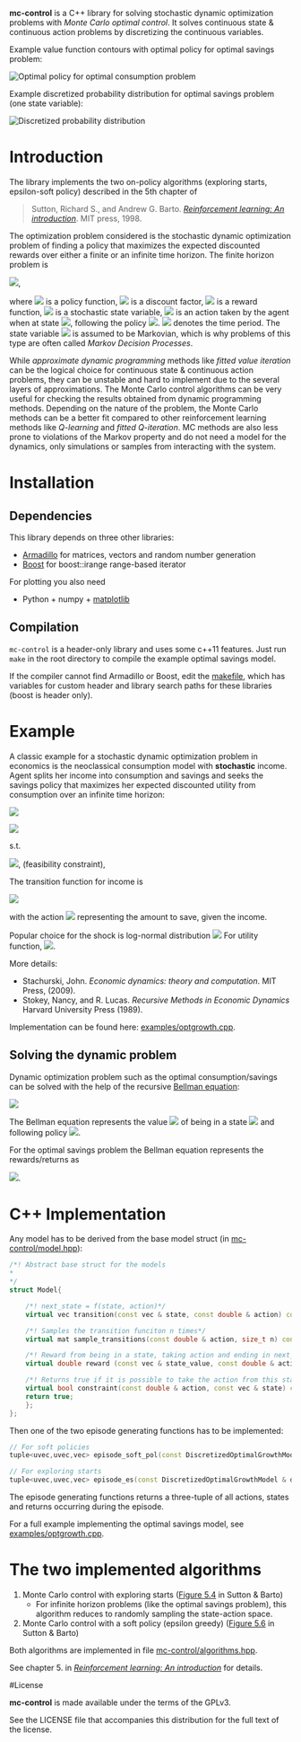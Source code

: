 **mc-control** is a C++ library for solving stochastic dynamic optimization problems with *Monte Carlo optimal control*. It solves continuous state & continuous action problems by discretizing the continuous variables.

Example value function contours with optimal policy for optimal savings problem:

![Optimal policy for optimal consumption problem](figures/optimal_policy.png)

Example discretized probability distribution for optimal savings problem (one state variable):

![Discretized probability distribution](figures/discrete_density.png)

# Introduction
The library implements the two on-policy algorithms (exploring starts, epsilon-soft policy) described in the 5th chapter of 

>Sutton, Richard S., and Andrew G. Barto. [*Reinforcement learning: An introduction*](http://webdocs.cs.ualberta.ca/~sutton/book/the-book.html). MIT press, 1998.

The optimization problem considered is the stochastic dynamic optimization problem of finding a policy that maximizes the expected discounted rewards over either a finite or an infinite time horizon. The finite horizon problem is 

![](figures/eq_no_01.png?raw=true), 

where ![](figures/eq_no_02.png?raw=true) is a policy function, ![](figures/eq_no_03.png?raw=true) is a discount factor, ![](figures/eq_no_04.png?raw=true) is a reward function, ![](figures/eq_no_05.png?raw=true) is a stochastic state variable, ![](figures/eq_no_06.png?raw=true) is an action taken by the agent when at state ![](figures/eq_no_07.png?raw=true), following the policy ![](figures/eq_no_08.png?raw=true). ![](figures/eq_no_09.png?raw=true) denotes the time period. The state variable ![](figures/eq_no_10.png?raw=true) is assumed to be Markovian, which is why problems of this type are often called *Markov Decision Processes*.

While *approximate dynamic programming* methods like *fitted value iteration* can be the logical choice for continuous state & continuous action problems, they can be unstable and hard to implement due to the several layers of approximations. The Monte Carlo control algorithms can be very useful for checking the results obtained from dynamic programming methods. Depending on the nature of the problem, the Monte Carlo methods can be a better fit compared to other reinforcement learning methods like *Q-learning* and *fitted Q-iteration*. MC methods are also less prone to violations of the Markov property and do not need a model for the dynamics, only simulations or samples from interacting with the system.

# Installation
## Dependencies
This library depends on three other libraries:

* [Armadillo](http://arma.sourceforge.net) for matrices, vectors and random number generation
* [Boost](http://www.boost.org/) for boost::irange range-based iterator

For plotting you also need

* Python + numpy + [matplotlib](http://matplotlib.org/)

## Compilation
`mc-control` is a header-only library and uses some c++11 features. Just run `make` in the root directory to compile the example optimal savings model. 

If the compiler cannot find Armadillo or Boost, edit the [makefile](Makefile), which has variables for custom header and library search paths for these libraries (boost is header only).

# Example
A classic example for a stochastic dynamic optimization problem in economics is the neoclassical consumption model with **stochastic** income. Agent splits her income into consumption and savings and seeks the savings policy that maximizes her expected discounted utility from consumption over an infinite time horizon:

![](figures/eq_no_11.png?raw=true)

![](figures/eq_no_12.png?raw=true)

s.t.

![](figures/eq_no_13.png?raw=true), (feasibility constraint),

The transition function for income is

![](figures/eq_no_14.png?raw=true)

with the action ![](figures/eq_no_15.png?raw=true) representing the amount to save, given the income.

Popular choice for the shock is log-normal distribution ![](figures/eq_no_16.png?raw=true) For utility function, ![](figures/eq_no_17.png?raw=true).

More details:
- Stachurski, John. *Economic dynamics: theory and computation*. MIT Press, (2009).
- Stokey, Nancy, and R. Lucas. *Recursive Methods in Economic Dynamics* Harvard University Press (1989).

Implementation can be found here: [examples/optgrowth.cpp](examples/optgrowth.cpp).

## Solving the dynamic problem
Dynamic optimization problem such as the optimal consumption/savings can be solved with the help of the recursive [Bellman equation](https://en.wikipedia.org/wiki/Bellman_equation):

![](figures/eq_no_18.png?raw=true)

The Bellman equation represents the value ![](figures/eq_no_19.png?raw=true) of being in a state ![](figures/eq_no_20.png?raw=true) and following policy ![](figures/eq_no_21.png?raw=true).

For the optimal savings problem the Bellman equation represents the rewards/returns as

![](figures/eq_no_22.png?raw=true).

<!-- ## Discretizing the state and action variables -->
<!-- To discretize the state variable ![](figures/eq_no_23.png?raw=true), we go through these steps: -->

<!-- 1. Draw samples from the continuous distribution of state variable -->
<!-- 2. Divide the state space into bins and create discrete density(mass) function -->
<!-- 3. Create inverse cumulative distribution function form the discrete density function -->
<!-- 4. Use [inverse transform method](https://en.wikipedia.org/wiki/Inverse_transform_sampling) to sample from the resulting  discrete distribution -->

<!-- (Note that since we have the density function available for the state variable, instead of sampling we could use the density function directly to discretize the space.) -->

# C++ Implementation
Any model has to be derived from the base model struct (in [mc-control/model.hpp](mc-control/model.hpp)):

```c++
/*! Abstract base struct for the models
*
*/
struct Model{

    /*! next_state = f(state, action)*/
    virtual vec transition(const vec & state, const double & action) const = 0;

    /*! Samples the transition funciton n times*/
    virtual mat sample_transitions(const double & action, size_t n) const = 0;

    /*! Reward from being in a state, taking action and ending in next_state */
    virtual double reward (const vec & state_value, const double & action_value, const vec & next_state_value) const = 0;

    /*! Returns true if it is possible to take the action from this state */
    virtual bool constraint(const double & action, const vec & state) const{
    return true;
    };
};
```

Then one of the two episode generating functions has to be implemented:
```c++
// For soft policies
tuple<uvec,uvec,vec> episode_soft_pol(const DiscretizedOptimalGrowthModel & discrete_model,  const uvec & pol);

// For exploring starts
tuple<uvec,uvec,vec> episode_es(const DiscretizedOptimalGrowthModel & discrete_model,  const size_t & state,  const size_t & action, const  uvec & pol);
```
The episode generating functions returns a three-tuple of all actions, states and returns occurring during the episode.

For a full example implementing the optimal savings model, see [examples/optgrowth.cpp](examples/optgrowth.cpp).


<!-- Let's discretize the state ![](figures/eq_no_24.png?raw=true) into 30 bins in the interval ![](figures/eq_no_25.png?raw=true) and action variable ![](figures/eq_no_26.png?raw=true) into 10 values. With 100k samples from ![](figures/eq_no_27.png?raw=true) the discrete approximation to the state-action density looks like this: -->

<!-- ![Discretized probability distribution](figures/discrete_density.png) -->

# The two implemented algorithms

1. Monte Carlo control with exploring starts ([Figure 5.4](figures/mc-es.png) in Sutton & Barto)
    - For infinite horizon problems (like the optimal savings problem), this algorithm reduces to randomly sampling the state-action space.
2. Monte Carlo control with a soft policy (epsilon greedy) ([Figure 5.6](figures/mc-soft-pol.png) in Sutton & Barto)

Both algorithms are implemented in file [mc-control/algorithms.hpp](mc-control/algorithms.hpp).

See chapter 5. in [*Reinforcement learning: An introduction*](http://webdocs.cs.ualberta.ca/~sutton/book/the-book.html) for details.

#License

**mc-control** is made available under the terms of the GPLv3.

See the LICENSE file that accompanies this distribution for the full text of the license.
